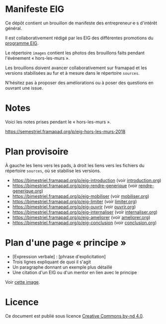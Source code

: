 # Manifeste EIG

Ce dépôt contient un brouillon de manifeste des entrepreneur·e·s
d'intérêt général.

Il est collaborativement rédigé par les EIG des différentes promotions
du [programme
EIG](https://entrepreneur-interet-general.etalab.gouv.fr).

Le répertoire `images` contient les photos des brouillons faits
pendant l'événement « hors-les-murs ».

Les brouillons doivent avancer collaborativement sur framapad et les
versions stabilisées au fur et à mesure dans le répertoire `sources`.

N'hésitez pas à proposer des améliorations ou à poser des questions en
ouvrant une issue.

# Notes

Voici les notes prises pendant le « hors-les-murs ».

https://semestriel.framapad.org/p/eig-hors-les-murs-2018

# Plan provisoire

À gauche les liens vers les pads, à droit les liens vers les fichiers
du répertoire `sources`, où se stabilise les versions.

- https://bimestriel.framapad.org/p/eig-introduction (voir [introduction.org](sources/introduction.org))
- https://bimestriel.framapad.org/p/eig-rendre-generique (voir [rendre-generique.org](sources/rendre-generique.org))
- https://bimestriel.framapad.org/p/eig-mobiliser (voir [mobiliser.org](sources/mobiliser.org))
- https://bimestriel.framapad.org/p/eig-limiter (voir [limiter.org](sources/limiter.org))
- https://bimestriel.framapad.org/p/eig-ouvrir (voir [ouvrir.org](sources/ouvrir.org))
- https://bimestriel.framapad.org/p/eig-internaliser (voir [internaliser.org](sources/internaliser.org))
- https://bimestriel.framapad.org/p/eig-ameliorer (voir [ameliorer.org](sources/ameliorer.org))
- https://bimestriel.framapad.org/p/eig-conclusion (voir [conclusion.org](sources/conclusion.org))

# Plan d'une page « principe »

- [Expression verbale] : [phrase d'explicitation]
- Trois lignes expliquant de quoi il s'agit
- Un paragraphe donnant un exemple plus détaillé
- Une citation d'un EIG ou d'un mentor en lien avec le principe

Voir [cette image](images/structure-document.jpg).

# Licence

Ce document est publié sous licence [Creative Commons by-nd
4.0](https://creativecommons.org/licenses/by-nd/2.0/fr/).
